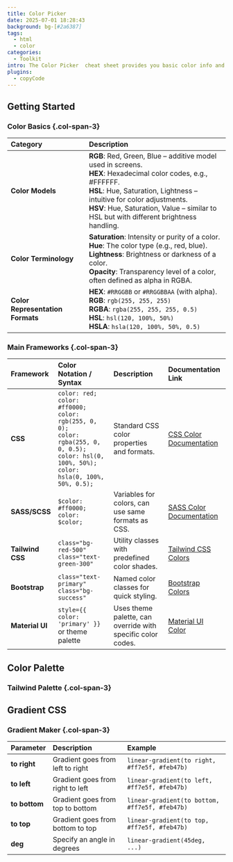 ```yaml
---
title: Color Picker
date: 2025-07-01 18:28:43
background: bg-[#2a6387]
tags:
  - html
  - color
categories:
  - Toolkit
intro: The Color Picker  cheat sheet provides you basic color info and  choices 
plugins:
  - copyCode
---
```


## Getting Started 


### Color Basics {.col-span-3}


| **Category**                     | **Description**                                                                                                                                                                                                                                                                                |
|:---------------------------------|:-----------------------------------------------------------------------------------------------------------------------------------------------------------------------------------------------------------------------------------------------------------------------------------------------|
| **Color Models**                 | **RGB**: Red, Green, Blue – additive model used in screens. <br> **HEX**: Hexadecimal color codes, e.g., #FFFFFF. <br> **HSL**: Hue, Saturation, Lightness – intuitive for color adjustments. <br> **HSV**: Hue, Saturation, Value – similar to HSL but with different brightness handling.    |
| **Color Terminology**            | **Saturation**: Intensity or purity of a color. <br> **Hue**: The color type (e.g., red, blue). <br> **Lightness**: Brightness or darkness of a color. <br> **Opacity**: Transparency level of a color, often defined as alpha in RGBA.                                                        |
| **Color Representation Formats** | **HEX**: `#RRGGBB` or `#RRGGBBAA` (with alpha). <br> **RGB**: `rgb(255, 255, 255)` <br> **RGBA**: `rgba(255, 255, 255, 0.5)` <br> **HSL**: `hsl(120, 100%, 50%)` <br> **HSLA**: `hsla(120, 100%, 50%, 0.5)`                                                                                    |



### Main Frameworks {.col-span-3}

| **Framework**    | **Color Notation / Syntax**                                                                                                                                                     | **Description**                                             | **Documentation Link**                                                                     |
|:-----------------|:--------------------------------------------------------------------------------------------------------------------------------------------------------------------------------|:------------------------------------------------------------|:-------------------------------------------------------------------------------------------|
| **CSS**          | `color: red;` <br> `color: #ff0000;` <br> `color: rgb(255, 0, 0);` <br> `color: rgba(255, 0, 0, 0.5);` <br> `color: hsl(0, 100%, 50%);` <br> `color: hsla(0, 100%, 50%, 0.5);`  | Standard CSS color properties and formats.                  | [CSS Color Documentation](https://developer.mozilla.org/en-US/docs/Web/CSS/color)          |
| **SASS/SCSS**    | `$color: #ff0000;` <br> `color: $color;`                                                                                                                                        | Variables for colors, can use same formats as CSS.          | [SASS Color Documentation](https://sass-lang.com/documentation/values/colors)              |
| **Tailwind CSS** | `class="bg-red-500"` <br> `class="text-green-300"`                                                                                                                              | Utility classes with predefined color shades.               | [Tailwind CSS Colors](https://tailwindcss.com/docs/customizing-colors)                     |
| **Bootstrap**    | `class="text-primary"` <br> `class="bg-success"`                                                                                                                                | Named color classes for quick styling.                      | [Bootstrap Colors](https://getbootstrap.com/docs/5.0/getting-started/introduction/#colors) |
| **Material UI**  | `style={{ color: 'primary' }}` or theme palette                                                                                                                                 | Uses theme palette, can override with specific color codes. | [Material UI Color](https://mui.com/customization/color/)                                  |


## Color Palette

### Tailwind Palette {.col-span-3}

<widget name="color-palette-tailwind"/>


## Gradient CSS 

### Gradient Maker {.col-span-3}

<widget name="gradient-maker"/>


| Parameter     | Description                       | Example                                        |
|:--------------|:----------------------------------|:-----------------------------------------------|
| **to right**  | Gradient goes from left to right  | `linear-gradient(to right, #ff7e5f, #feb47b)`  |
| **to left**   | Gradient goes from right to left  | `linear-gradient(to left, #ff7e5f, #feb47b)`   |
| **to bottom** | Gradient goes from top to bottom  | `linear-gradient(to bottom, #ff7e5f, #feb47b)` |
| **to top**    | Gradient goes from bottom to top  | `linear-gradient(to top, #ff7e5f, #feb47b)`    |
| **deg**       | Specify an angle in degrees       | `linear-gradient(45deg, ...)`                  |

